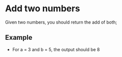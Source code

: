 # Add two numbers

Given two numbers, you should return the add of both;

## Example

* For a = 3 and b = 5, the output should be 8
